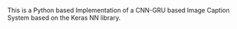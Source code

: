 This is a Python based Implementation of a CNN-GRU based Image Caption System based on the Keras NN library. 